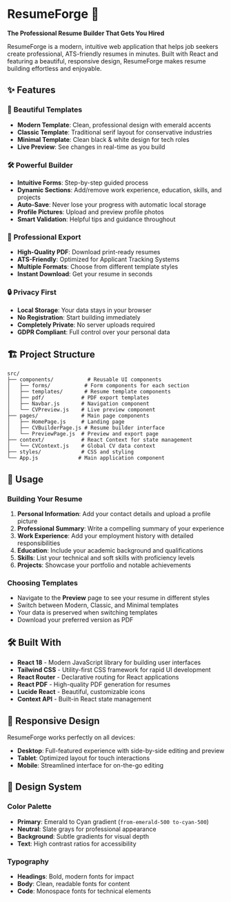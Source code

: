 # ResumeForge 🚀

**The Professional Resume Builder That Gets You Hired**

ResumeForge is a modern, intuitive web application that helps job seekers create professional, ATS-friendly resumes in minutes. Built with React and featuring a beautiful, responsive design, ResumeForge makes resume building effortless and enjoyable.

## ✨ Features

### 🎨 **Beautiful Templates**
- **Modern Template**: Clean, professional design with emerald accents
- **Classic Template**: Traditional serif layout for conservative industries  
- **Minimal Template**: Clean black & white design for tech roles
- **Live Preview**: See changes in real-time as you build

### 🛠️ **Powerful Builder**
- **Intuitive Forms**: Step-by-step guided process
- **Dynamic Sections**: Add/remove work experience, education, skills, and projects
- **Auto-Save**: Never lose your progress with automatic local storage
- **Profile Pictures**: Upload and preview profile photos
- **Smart Validation**: Helpful tips and guidance throughout

### 📄 **Professional Export**
- **High-Quality PDF**: Download print-ready resumes
- **ATS-Friendly**: Optimized for Applicant Tracking Systems
- **Multiple Formats**: Choose from different template styles
- **Instant Download**: Get your resume in seconds

### 🔒 **Privacy First**
- **Local Storage**: Your data stays in your browser
- **No Registration**: Start building immediately
- **Completely Private**: No server uploads required
- **GDPR Compliant**: Full control over your personal data


## 🏗️ Project Structure

```
src/
├── components/           # Reusable UI components
│   ├── forms/           # Form components for each section
│   ├── templates/       # Resume template components
│   ├── pdf/            # PDF export templates
│   ├── Navbar.js       # Navigation component
│   └── CVPreview.js    # Live preview component
├── pages/              # Main page components
│   ├── HomePage.js     # Landing page
│   ├── CVBuilderPage.js # Resume builder interface
│   └── PreviewPage.js  # Preview and export page
├── context/            # React Context for state management
│   └── CVContext.js    # Global CV data context
├── styles/             # CSS and styling
└── App.js             # Main application component
```

## 🎯 Usage

### Building Your Resume

1. **Personal Information**: Add your contact details and upload a profile picture
2. **Professional Summary**: Write a compelling summary of your experience
3. **Work Experience**: Add your employment history with detailed responsibilities
4. **Education**: Include your academic background and qualifications
5. **Skills**: List your technical and soft skills with proficiency levels
6. **Projects**: Showcase your portfolio and notable achievements

### Choosing Templates

- Navigate to the **Preview** page to see your resume in different styles
- Switch between Modern, Classic, and Minimal templates
- Your data is preserved when switching templates
- Download your preferred version as PDF

## 🛠️ Built With

- **React 18** - Modern JavaScript library for building user interfaces
- **Tailwind CSS** - Utility-first CSS framework for rapid UI development
- **React Router** - Declarative routing for React applications
- **React PDF** - High-quality PDF generation for resumes
- **Lucide React** - Beautiful, customizable icons
- **Context API** - Built-in React state management

## 📱 Responsive Design

ResumeForge works perfectly on all devices:
- **Desktop**: Full-featured experience with side-by-side editing and preview
- **Tablet**: Optimized layout for touch interactions
- **Mobile**: Streamlined interface for on-the-go editing

## 🎨 Design System

### Color Palette
- **Primary**: Emerald to Cyan gradient (`from-emerald-500 to-cyan-500`)
- **Neutral**: Slate grays for professional appearance
- **Background**: Subtle gradients for visual depth
- **Text**: High contrast ratios for accessibility

### Typography
- **Headings**: Bold, modern fonts for impact
- **Body**: Clean, readable fonts for content
- **Code**: Monospace fonts for technical elements

